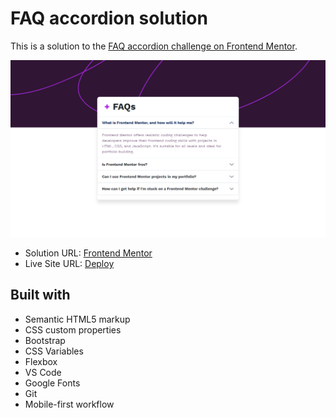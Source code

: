 <h1>FAQ accordion solution</h1>


This is a solution to the [FAQ accordion challenge on Frontend Mentor](https://www.frontendmentor.io/challenges/faq-accordion-wyfFdeBwBz).



<img src="images/site-image.png"></img>



- Solution URL: [Frontend Mentor](https://www.frontendmentor.io/solutions/faq-accordion-solution-KRqep8EJXE)
- Live Site URL: [Deploy](https://kalebemax.github.io/faq-accordion-main/)



<h2>Built with</h2>

- Semantic HTML5 markup
- CSS custom properties
- Bootstrap
- CSS Variables
- Flexbox
- VS Code
- Google Fonts
- Git
- Mobile-first workflow